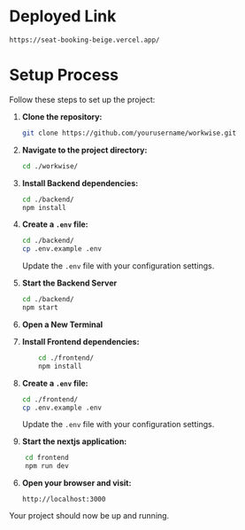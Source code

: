# Deployed Link
```https://seat-booking-beige.vercel.app/```

# Setup Process

Follow these steps to set up the project:

1. **Clone the repository:**

   ```sh
   git clone https://github.com/yourusername/workwise.git
   ```

2. **Navigate to the project directory:**

   ```sh
   cd ./workwise/
   ```

3. **Install Backend dependencies:**

   ```sh
   cd ./backend/
   npm install
   ```

4. **Create a `.env` file:**

   ```sh
   cd ./backend/
   cp .env.example .env
   ```

   Update the `.env` file with your configuration settings.

5. **Start the Backend Server** 
   ```sh
   cd ./backend/
   npm start
   ```

5. **Open a New Terminal**

5. **Install Frontend dependencies:**

   ```sh
       cd ./frontend/
       npm install
   ```

5. **Create a `.env` file:**

   ```sh
   cd ./frontend/
   cp .env.example .env
   ```

   Update the `.env` file with your configuration settings.

7. **Start the nextjs application:**

```sh
    cd frontend
    npm run dev
```

6. **Open your browser and visit:**
   ```
   http://localhost:3000
   ```

Your project should now be up and running.
